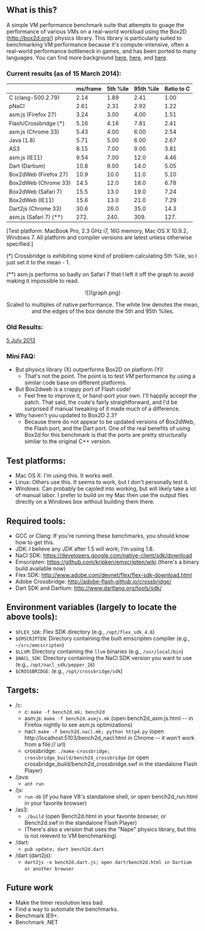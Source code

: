 ## What is this?

A simple VM performance benchmark suite that attempts to guage the performance of various VMs on a real-world
workload using the Box2D (http://box2d.org/) physics library. This library is particularly suited to benchmarking
VM performance because it's compute-intensive, often a real-world performance bottleneck in games, and has been
ported to many languages. You can find more background [here](http://j15r.com/blog/2011/12/15/Box2D_as_a_Measure_of_Runtime_Performance),
[here](http://j15r.com/blog/2013/04/25/Box2d_Revisited), and [here](http://j15r.com/blog/2013/04/25/Box2d_Addendum).

### Current results (as of 15 March 2014):

<center>

|                           | ms/frame | 5th %ile | 95th %ile | Ratio to C |
|---------------------------|----------|----------|-----------|------------|
|C (clang-500.2.79)         | 2.14     | 1.89     | 2.41      | 1.00       |
|pNaCl                      | 2.61     | 2.31     | 2.92      | 1.22       |
|asm.js (Firefox 27)        | 3.24     | 3.00     | 4.00      | 1.51       |
|Flash/Crossbridge (\*)     | 5.16     | 4.16     | 7.81      | 2.41       |
|asm.js (Chrome 33)         | 5.43     | 4.00     | 6.00      | 2.54       |
|Java (1.8)                 | 5.71     | 5.00     | 6.00      | 2.67       |
|AS3                        | 8.15     | 7.00     | 9.00      | 3.81       |
|asm.js (IE11)              | 9.54     | 7.00     | 12.0      | 4.46       |
|Dart (Dartium)             | 10.8     | 9.00     | 14.0      | 5.05       |
|Box2dWeb (Firefox 27)      | 10.9     | 10.0     | 11.0      | 5.10       |
|Box2dWeb (Chrome 33)       | 14.5     | 12.0     | 18.0      | 6.78       |
|Box2dWeb (Safari 7)        | 15.5     | 13.0     | 19.0      | 7.24       |
|Box2dWeb (IE11)            | 15.6     | 13.0     | 21.0      | 7.29       |
|Dart2js (Chrome 33)        | 30.6     | 26.0     | 35.0      | 14.3       |
|asm.js (Safari 7) (\*\*)   | 272.     | 240.     | 309.      | 127.       |

</center>

[Test platform: MacBook Pro, 2.3 GHz i7, 16G memory, Mac OS X 10.9.2, Windows 7.
 All platform and compiler versions are latest unless otherwise specified.]

(*) Crossbridge is exhibiting some kind of problem calculating 5th %ile, so I
just set it to the mean - 1.

(**) asm.js performs so badly on Safari 7 that I left it off the graph to
avoid making it impossible to read.

<center>
  ![](graph.png)

  Scaled to multiples of native performance. The white line denotes the mean,
  and the edges of   the box denote the 5th and 95th %iles.
</center>


### Old Results:

[5 July 2013](2014.07.05/results.md)


### Mini FAQ:

- But physics library (X) outperforms Box2D on platform (Y)!
  - That's not the point. The point is to test *VM* performance by using a similar code base on different platforms.
- But Box2dweb is a crappy port of Flash code!
  - Feel free to improve it, or hand-port your own. I'll happily accept the patch.
    That said, the code's fairly straightforward, and I'd be surprised if manual tweaking of it made much of a difference.
- Why haven't you updated to Box2D 2.3?
  - Because there do not appear to be updated versions of Box2dWeb, the Flash port, and the Dart port. One of the real
    benefits of using Box2d for this benchmark is that the ports are pretty structurally similar to the original C++
    version.


## Test platforms:

- Mac OS X: I'm using this. It works well.
- Linux: Others use this. It seems to work, but I don't personally test it.
- Windows: Can probably be cajoled into working, but will likely take a lot of manual labor. I prefer to build on my
  Mac then use the output files directly on a Windows box without building them there.


## Required tools:

- GCC or Clang: If you're running these benchmarks, you should know how to get this.
- JDK: I believe any JDK after 1.5 will work; I'm using 1.8.
- NaCl SDK: https://developers.google.com/native-client/sdk/download
- Emscripten: https://github.com/kripken/emscripten/wiki (there's a binary build available now)
- Flex SDK: http://www.adobe.com/devnet/flex/flex-sdk-download.html
- Adobe Crossbridge: http://adobe-flash.github.io/crossbridge/
- Dart SDK and Dartium: http://www.dartlang.org/tools/sdk/


## Environment variables (largely to locate the above tools):

- `$FLEX_SDK`: Flex SDK directory (e.g., `/opt/flex_sdk_4.6`)
- `$EMSCRIPTEN`: Directory containing the built emscripten compiler (e.g., `~/src/emcscripten`)
- `$LLVM`: Directory containing the `llvm` binaries (e.g., `/usr/local/bin`)
- `$NACL_SDK`: Directory containing the NaCl SDK version you want to use (e.g., `/opt/nacl_sdk/pepper_26`)
- `$CROSSBRIDGE`: (e.g., `/opt/crossbridge/sdk`)


## Targets:

- /c:
  - c: `make -f bench2d.mk; bench2d`
  - asm.js: `make -f bench2d.asmjs.mk` (open bench2d_asm.js.html -- in Firefox nightly to see asm.js optimizations)
  - nacl: `make -f bench2d.nacl.mk; python httpd.py` (open http://localhost:5103/bench2d_nacl.html in Chrome -- it won't work from a file:// url)
  - crossbridge: `./make-crossbridge; crossbridge_build/bench2d_crossbridge` (or open crossbridge_build/bench2d_crossbridge.swf in the standalone Flash Player)
- /java:
  - `ant run`
- /js:
  - `run-d8` (if you have V8's standalone shell, or open bench2d_run.html in your favorite browser)
- /as3:
  - `./build` (open Bench2d.html in your favorite browser, or Bench2d.swf in the standalone Flash Player)
  - (There's also a version that uses the "Nape" physics library, but this is not relevent to VM benchmarking)
- /dart:
  - `pub update; dart bench2d.dart`
- /dart (dart2js):
  - `dart2js -o bench2d.dart.js; open dart/bench2d.html in Dartium or another browser`


## Future work

- Make the timer resolution less bad.
- Find a way to automate the benchmarks.
- Benchmark IE9+.
- Benchmark .NET
